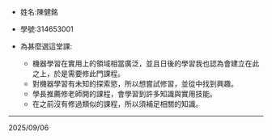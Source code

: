 
* 姓名:陳健銘

* 學號:314653001

* 為甚麼選這堂課:
  * 機器學習在實用上的領域相當廣泛，並且日後的學習我也認為會建立在此之上，於是需要修此門課程。
  * 對機器學習有未知的探索慾，所以想嘗試修習，並從中找到興趣。
  * 學長推薦修老師開的課程，會學習到許多知識與實用技能。
  * 在之前沒有修過類似的課程，所以須補足相關的知識。
---
2025/09/06
